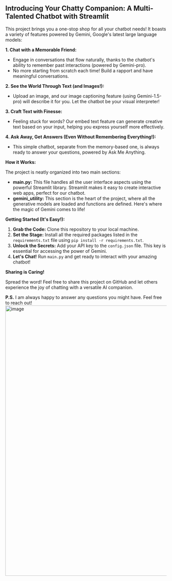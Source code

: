 ##  Introducing Your Chatty Companion: A Multi-Talented Chatbot with Streamlit 

This project brings you a one-stop shop for all your chatbot needs! It boasts a variety of features powered by Gemini, Google's latest large language models:

**1. Chat with a Memorable Friend:**

- Engage in conversations that flow naturally, thanks to the chatbot's ability to remember past interactions (powered by Gemini-pro).
- No more starting from scratch each time! Build a rapport and have meaningful conversations.

**2. See the World Through Text (and Images!):**

- Upload an image, and our image captioning feature (using Gemini-1.5-pro) will describe it for you. Let the chatbot be your visual interpreter!

**3. Craft Text with Finesse:**

- Feeling stuck for words? Our embed text feature can generate creative text based on your input, helping you express yourself more effectively.

**4. Ask Away, Get Answers (Even Without Remembering Everything!):**

- This simple chatbot, separate from the memory-based one, is always ready to answer your questions, powered by Ask Me Anything.

**How it Works:**

The project is neatly organized into two main sections:

- **main.py:** This file handles all the user interface aspects using the powerful Streamlit library. Streamlit makes it easy to create interactive web apps, perfect for our chatbot.
- **gemini_utility:** This section is the heart of the project, where all the generative models are loaded and functions are defined. Here's where the magic of Gemini comes to life!

**Getting Started (It's Easy!):**

1.  **Grab the Code:** Clone this repository to your local machine.
2.  **Set the Stage:** Install all the required packages listed in the `requirements.txt` file using `pip install -r requirements.txt`.
3.  **Unlock the Secrets:**  Add your API key to the `config.json` file. This key is essential for accessing the power of Gemini.
4.  **Let's Chat!** Run `main.py` and get ready to interact with your amazing chatbot!

**Sharing is Caring!**

Spread the word! Feel free to share this project on GitHub and let others experience the joy of chatting with a versatile AI companion.

**P.S.** I am always happy to answer any questions you might have. Feel free to reach out!
<img width="1916" height="842" alt="image" src="https://github.com/user-attachments/assets/c89a9902-f8e8-44d0-b9bd-6d7f6eb09d89" />

